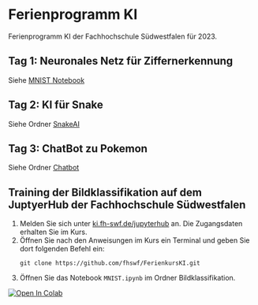 # Ferienprogramm KI

Ferienprogramm KI der Fachhochschule Südwestfalen für 2023.

## Tag 1: Neuronales Netz für Ziffernerkennung
Siehe [MNIST Notebook](Bildklassifikation/MNIST.ipynb)

## Tag 2: KI für Snake
Siehe Ordner [SnakeAI](SnakeAI)

## Tag 3: ChatBot zu Pokemon
Siehe Ordner [Chatbot](Chatbot)




## Training der Bildklassifikation auf dem JuptyerHub der Fachhochschule Südwestfalen

1. Melden Sie sich unter [ki.fh-swf.de/jupyterhub](https://www.ki.fh-swf.de/jupyterhub) an. Die Zugangsdaten erhalten Sie im Kurs.
2. Öffnen Sie nach den Anweisungen im Kurs ein Terminal und geben Sie dort folgenden Befehl ein:
    ```
    git clone https://github.com/fhswf/FerienkursKI.git
    ```
3. Öffnen Sie das Notebook `MNIST.ipynb` im Ordner Bildklassifikation.


[![Open In Colab](https://colab.research.google.com/assets/colab-badge.svg)](https://colab.research.google.com/github/fhswf/FerienkursKI/blob/main/Bildklassifikation/MNIST.ipynb)
